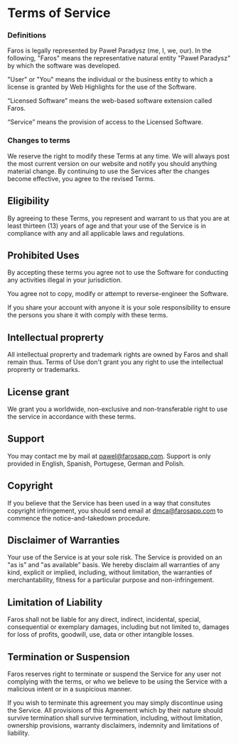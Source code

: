 # Terms of Service

### Definitions

Faros is legally represented by Paweł Paradysz (me, I, we, our). In the following, "Faros" means the representative natural entity "Paweł Paradysz" by which the software was developed.

"User" or "You" means the individual or the business entity to which a license is granted by Web Highlights for the use of the Software.

“Licensed Software” means the web-based software extension called Faros.

<!--“Licensee Data” means all electronic data or information submitted by User to the Service; -->

“Service” means the provision of access to the Licensed Software.

<!-- (vi) “Usage Data” means data collected about the User’s use of the Service. For example, how often the User accesses a to do list, or what photo(s) they favorite. -->
### Changes to terms

We reserve the right to modify these Terms at any time. We will always post the most current version on our website and notify you should anything material change. By continuing to use the Services after the changes become effective, you agree to the revised Terms.

## Eligibility

By agreeing to these Terms, you represent and warrant to us that you are at least thirteen (13) years of age and that your use of the Service is in compliance with any and all applicable laws and regulations.

## Prohibited Uses

By accepting these terms you agree not to use the Software for conducting any activities illegal in your jurisdiction.

You agree not to copy, modify or attempt to reverse-engineer the Software.

If you share your account with anyone it is your sole responsibility to ensure the persons you share it with comply with these terms.


## Intellectual proprerty 

All intellectual proprerty and trademark rights are owned by Faros and shall remain thus.
Terms of Use don't grant you any right to use the intellectual proprerty or trademarks.

## License grant

We grant you a worldwide, non-exclusive and non-transferable right to use the service in accordance with these terms.

## Support

You may contact me by mail at pawel@farosapp.com.
Support is only provided in English, Spanish, Portugese, German and Polish.

## Copyright

If you believe that the Service has been used in a way that consitutes copyright infringement, you should send email at dmca@farosapp.com to commence the notice-and-takedown procedure.

## Disclaimer of Warranties

Your use of the Service is at your sole risk. The Service is provided on an "as is” and "as available” basis. We hereby disclaim all warranties of any kind, explicit or implied, including, without limitation, the warranties of merchantability, fitness for a particular purpose and non-infringement. 

## Limitation of Liability

Faros shall not be liable for any direct, indirect, incidental, special, consequential or exemplary damages, including but not limited to, damages for loss of profits, goodwill, use, data or other intangible losses.

## Termination or Suspension

Faros reserves right to terminate or suspend the Service for any user not complying with the terms, or who we believe to be using the Service with a malicious intent or in a suspicious manner.

If you wish to terminate this agreement you may simply discontinue using the Service.
All provisions of this Agreement which by their nature should survive termination shall survive termination, including, without limitation, ownership provisions, warranty disclaimers, indemnity and limitations of liability.